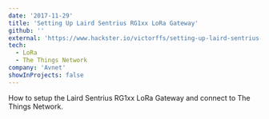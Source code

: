 ```yaml
---
date: '2017-11-29'
title: 'Setting Up Laird Sentrius RG1xx LoRa Gateway'
github: ''
external: 'https://www.hackster.io/victorffs/setting-up-laird-sentrius-rg1xx-lora-gateway-78e002'
tech:
  - LoRa
  - The Things Network
company: 'Avnet'
showInProjects: false
---
```


How to setup the Laird Sentrius RG1xx LoRa Gateway and connect to The Things Network.
